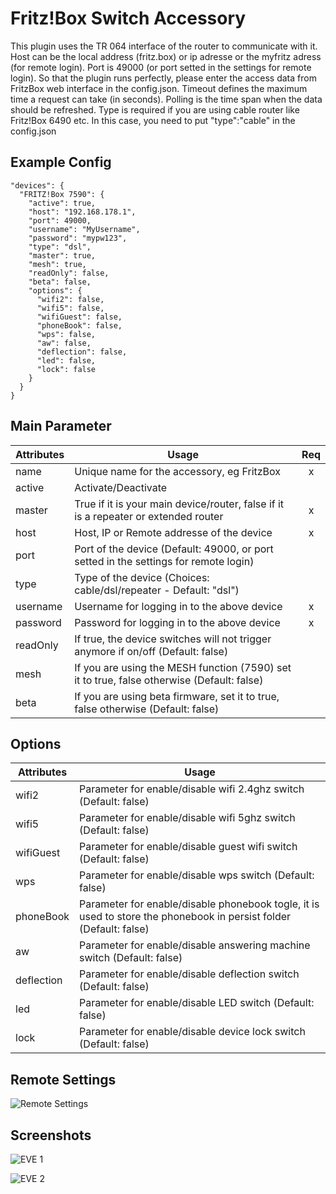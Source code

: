 # Fritz!Box Switch Accessory

This plugin uses the TR 064 interface of the router to communicate with it. Host can be the local address (fritz.box) or ip adresse or the myfritz adress (for remote login). Port is 49000 (or port setted in the settings for remote login). So that the plugin runs perfectly, please enter the access data from FritzBox web interface in the config.json. Timeout defines the maximum time a request can take (in seconds). Polling is the time span when the data should be refreshed. Type is required if you are using cable router like Fritz!Box 6490 etc. In this case, you need to put "type":"cable" in the config.json



## Example Config

```
"devices": {
  "FRITZ!Box 7590": {
    "active": true,
    "host": "192.168.178.1",
    "port": 49000,
    "username": "MyUsername",
    "password": "mypw123",
    "type": "dsl",
    "master": true,
    "mesh": true,
    "readOnly": false,
    "beta": false,
    "options": {
      "wifi2": false,
      "wifi5": false,
      "wifiGuest": false,
      "phoneBook": false,
      "wps": false,
      "aw": false,
      "deflection": false,
      "led": false,
      "lock": false
    }
  }
}
```



## Main Parameter

| Attributes | Usage | Req |
|------------|-------|:----------:|
| name | Unique name for the accessory, eg FritzBox | x |
| active | Activate/Deactivate |  |
| master | True if it is your main device/router, false if it is a repeater or extended router | x |
| host       | Host, IP or Remote addresse of the device                    | x |
| port       | Port of the device (Default: 49000, or port setted in the settings for remote login) |  |
| type       | Type of the device (Choices: cable/dsl/repeater - Default: "dsl") |  |
| username   | Username for logging in to the above device                  | x |
| password | Password for logging in to the above device | x |
| readOnly | If true, the device switches will not trigger anymore if on/off (Default: false) | |
| mesh | If you are using the MESH function (7590) set it to true, false otherwise (Default: false) |
| beta | If you are using beta firmware, set it to true, false otherwise (Default: false) |

## Options

| Attributes | Usage |
|------------|-------|
| wifi2 | Parameter for enable/disable wifi 2.4ghz switch (Default: false) |
| wifi5 | Parameter for enable/disable wifi 5ghz switch (Default: false) |
| wifiGuest | Parameter for enable/disable guest wifi switch (Default: false) |
| wps | Parameter for enable/disable wps switch (Default: false) |
| phoneBook | Parameter for enable/disable phonebook togle, it is used to store the phonebook in persist folder (Default: false) |
| aw | Parameter for enable/disable answering machine switch (Default: false) |
| deflection | Parameter for enable/disable deflection switch (Default: false) |
| led | Parameter for enable/disable LED switch (Default: false) |
| lock | Parameter for enable/disable device lock switch (Default: false) |



## Remote Settings

![Remote Settings](https://raw.githubusercontent.com/SeydX/homebridge-fritz-platform/master/docs/images/remoteLogin.jpg)



## Screenshots

![EVE 1](https://raw.githubusercontent.com/SeydX/homebridge-fritz-platform/master/images/device_characteristics1.PNG)

![EVE 2](https://raw.githubusercontent.com/SeydX/homebridge-fritz-platform/master/images/device_characteristics2.PNG)
